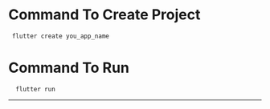 # Command To Create Project
     flutter create you_app_name
# Command To Run
      flutter run
------------------------
